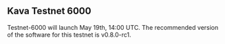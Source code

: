## Kava Testnet 6000
Testnet-6000 will launch May 19th, 14:00 UTC. The recommended version of the software for this testnet is v0.8.0-rc1.

